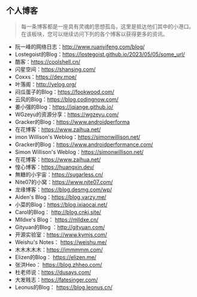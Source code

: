 ## 个人博客
> 每一条博客都是一座具有灵魂的思想孤岛，这里是抵达他们其中的小港口。  
> 在该板块，您可以继续访问下列的各个博客以获得更多的资讯。  
- 阮一峰的网络日志：<http://www.ruanyifeng.com/blog/>
- Lostegoist的Blog：<https://lostegoist.github.io/2023/05/05/some_url/>
- 酷客：<https://coolshell.cn/>
- 闪星空间：<https://shansing.com/>
- Coxxs：<https://dev.moe/>
- 叶落阁：<http://yelog.org/>
- 闷瓜蛋子的Blog：<https://fookwood.com/>
- 云风的Blog：<https://blog.codingnow.com/>
- 姜小强的Blog：<https://jqiange.github.io/>
- WGzeyu的资源分享：<https://wgzeyu.com/>
- Gracker的Blog：<https://www.androidperforma>
- 在花博客：<https://www.zaihua.net/>
- imon Willison's Weblog：<https://simonwillison.net/>
- Gracker的Blog：<https://www.androidperformance.com/>
- Simon Willison's Weblog：<https://simonwillison.net/>
- 在花博客：<https://www.zaihua.net/>
- 惶心博客：<https://huangxin.dev/>
- 無糖的小宇宙：<https://sugarless.cn/>
- Nite07的小窝：<https://www.nite07.com/>
- 龙缘博客：<https://blog.desmg.com/wp/>
- Aiden's Blog：<https://blog.varzy.me/>
- 小菜的Blog：<https://blog.ixiaocai.net/>
- Carol的Blog： <http://blog.cnkj.site/>
- Mlldxe's Blog： <https://mlldxe.cn/>
- Gityuan的Blog ：<http://gityuan.com/>
- 开源实验室：<https://www.kymjs.com/>
- Weishu's Notes： <https://weishu.me/>
- 木木木木木：<https://immmmm.com/>
- Elizen的Blog： <https://elizen.me/>
- 张洪Heo： <https://blog.zhheo.com/>
- 杜老师说：<https://dusays.com/>
- 大发贱志：<https://fatesinger.com/>
- Leonus的Blog： <https://blog.leonus.cn/>


